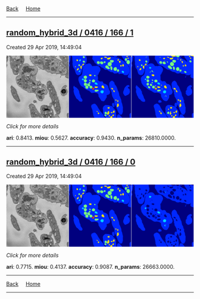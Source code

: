 
[Back](..)&nbsp;&nbsp;&nbsp;&nbsp;&nbsp;[Home](https://leapmanlab.github.io/snapshots)

---

<div class="summary"><a href="1"><h2>random_hybrid_3d / 0416 / 166 / 1</h2></a><p>Created 29 Apr 2019, 14:49:04
</p><a href="1"><img src="1/media/summary.png" align="center"></a><p>
<i>Click for more details</i>
</p></div>

**ari**: 0.8413. **miou**: 0.5627. **accuracy**: 0.9430. **n_params**: 26810.0000. 

---

<div class="summary"><a href="0"><h2>random_hybrid_3d / 0416 / 166 / 0</h2></a><p>Created 29 Apr 2019, 14:49:04
</p><a href="0"><img src="0/media/summary.png" align="center"></a><p>
<i>Click for more details</i>
</p></div>

**ari**: 0.7715. **miou**: 0.4137. **accuracy**: 0.9087. **n_params**: 26663.0000. 

---

[Back](..)&nbsp;&nbsp;&nbsp;&nbsp;&nbsp;[Home](https://leapmanlab.github.io/snapshots)

---